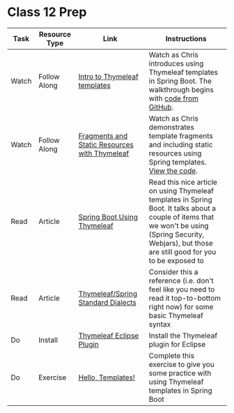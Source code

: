 # Class 12 Prep

Task | Resource Type | Link  | Instructions
--------------|------|------|-------------
Watch | Follow Along | [Intro to Thymeleaf templates][templates-walkthrough] | Watch as Chris introduces using Thymeleaf templates in Spring Boot. The walkthrough begins with [code from GitHub][gh-hello-spring].
Watch | Follow Along | [Fragments and Static Resources with Thymeleaf][fragments-walkthrough] | Watch as Chris demonstrates template fragments and including static resources using Spring templates. [View the code][gh-fragments].
Read | Article | [Spring Boot Using Thymeleaf][thymeleaf-article] | Read this nice article on using Thymeleaf templates in Spring Boot. It talks about a couple of items that we won't be using (Spring Security, Webjars), but those are still good for you to be exposed to
Read | Article | [Thymeleaf/Spring Standard Dialects][standard-dialect] | Consider this a reference (i.e. don't feel like you need to read it top-to-bottom right now) for some basic Thymeleaf syntax
Do | Install | [Thymeleaf Eclipse Plugin][plugin] | Install the Thymeleaf plugin for Eclipse
Do | Exercise | [Hello, Templates!][hello-templates] | Complete this exercise to give you some practice with using Thymeleaf templates in Spring Boot

[templates-walkthrough]: https://www.youtube.com/watch?v=4-Mhrh3M0co
[thymeleaf-article]: https://springframework.guru/spring-boot-web-application-part-2-using-thymeleaf/
[hello-templates]: ../../materials/exercises/hello-templates/
[standard-dialect]: http://www.thymeleaf.org/doc/articles/standarddialect5minutes.html
[gh-hello-spring]: https://github.com/LaunchCodeEducation/hello-spring
[plugin]: http://www.thymeleaf.org/eclipse-plugin-update-site/
[fragments-walkthrough]: https://www.youtube.com/watch?v=slVEfJDJqhQ
[gh-fragments]: https://github.com/LaunchCodeEducation/hello-spring/tree/walkthrough3
